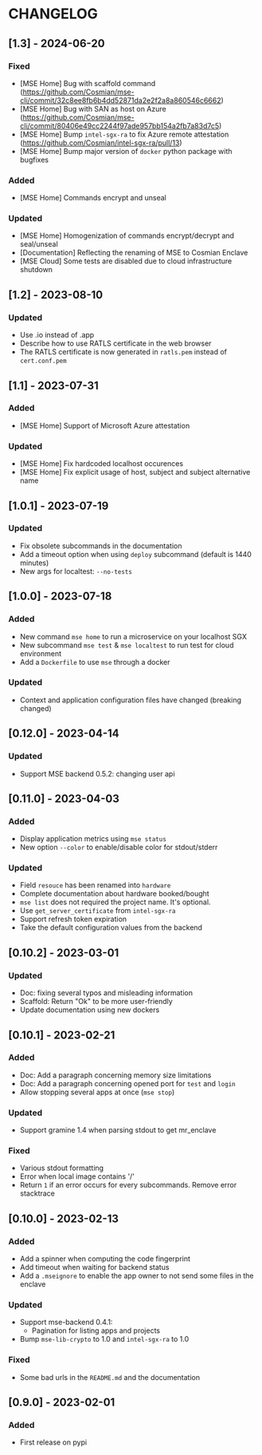 # CHANGELOG

## \[1.3\] - 2024-06-20

### Fixed

* [MSE Home] Bug with scaffold command (https://github.com/Cosmian/mse-cli/commit/32c8ee8fb6b4dd52871da2e2f2a8a860546c6662)
* [MSE Home] Bug with SAN as host on Azure (https://github.com/Cosmian/mse-cli/commit/80406e49cc2244f97ade957bb154a2fb7a83d7c5)
* [MSE Home] Bump `intel-sgx-ra` to fix Azure remote attestation (https://github.com/Cosmian/intel-sgx-ra/pull/13)
* [MSE Home] Bump major version of `docker` python package with bugfixes

### Added

* [MSE Home] Commands encrypt and unseal

### Updated

* [MSE Home] Homogenization of commands encrypt/decrypt and seal/unseal
* [Documentation] Reflecting the renaming of MSE to Cosmian Enclave
* [MSE Cloud] Some tests are disabled due to cloud infrastructure shutdown

## \[1.2\] - 2023-08-10

### Updated

* Use .io instead of .app
* Describe how to use RATLS certificate in the web browser
* The RATLS certificate is now generated in `ratls.pem` instead of `cert.conf.pem`

## \[1.1\] - 2023-07-31

### Added

* [MSE Home] Support of Microsoft Azure attestation

### Updated

* [MSE Home] Fix hardcoded localhost occurences
* [MSE Home] Fix explicit usage of host, subject and subject alternative name

## \[1.0.1\] - 2023-07-19

### Updated

* Fix obsolete subcommands in the documentation
* Add a timeout option when using `deploy` subcommand (default is 1440 minutes)
* New args for localtest: `--no-tests`

## \[1.0.0\] - 2023-07-18

### Added

* New command `mse home` to run a microservice on your localhost SGX
* New subcommand `mse test` & `mse localtest` to run test for cloud environment
* Add a `Dockerfile` to use `mse` through a docker

### Updated

* Context and application configuration files have changed (breaking changed)

## \[0.12.0\] - 2023-04-14

### Updated

* Support MSE backend 0.5.2: changing user api

## \[0.11.0\] - 2023-04-03

### Added

* Display application metrics using `mse status`
* New option `--color` to enable/disable color for stdout/stderr

### Updated

* Field `resouce` has been renamed into `hardware`
* Complete documentation about hardware booked/bought
* `mse list` does not required the project name. It's optional.
* Use `get_server_certificate` from `intel-sgx-ra`
* Support refresh token expiration
* Take the default configuration values from the backend 

## \[0.10.2\] - 2023-03-01

### Updated

* Doc: fixing several typos and misleading information
* Scaffold: Return "Ok" to be more user-friendly
* Update documentation using new dockers

## \[0.10.1\] - 2023-02-21

### Added

* Doc: Add a paragraph concerning memory size limitations
* Doc: Add a paragraph concerning opened port for `test` and `login`
* Allow stopping several apps at once (`mse stop`)

### Updated

* Support gramine 1.4 when parsing stdout to get mr_enclave

### Fixed

* Various stdout formatting 
* Error when local image contains '/' 
* Return `1` if an error occurs for every subcommands. Remove error stacktrace

## \[0.10.0\] - 2023-02-13

### Added

* Add a spinner when computing the code fingerprint
* Add timeout when waiting for backend status
* Add a `.mseignore` to enable the app owner to not send some files in the enclave

### Updated

* Support mse-backend 0.4.1:
  * Pagination for listing apps and projects
* Bump `mse-lib-crypto` to 1.0 and `intel-sgx-ra` to 1.0

### Fixed

* Some bad urls in the `README.md` and the documentation

## \[0.9.0\] - 2023-02-01

### Added

* First release on pypi